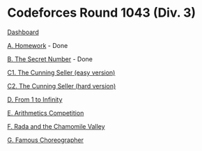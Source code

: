 # Codeforces Round 1043 (Div. 3)

[Dashboard](https://codeforces.com/contest/2132)

[A. Homework](https://codeforces.com/contest/2132/problem/A) - Done

[B. The Secret Number](https://codeforces.com/contest/2132/problem/B) - Done

[C1. The Cunning Seller (easy version)](https://codeforces.com/contest/2132/problem/C1)

[C2. The Cunning Seller (hard version)](https://codeforces.com/contest/2132/problem/C2)

[D. From 1 to Infinity](https://codeforces.com/contest/2132/problem/D)

[E. Arithmetics Competition](https://codeforces.com/contest/2132/problem/E)

[F. Rada and the Chamomile Valley](https://codeforces.com/contest/2132/problem/F)

[G. Famous Choreographer](https://codeforces.com/contest/2132/problem/G)
